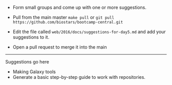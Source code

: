 * Form small groups and come up with one or more suggestions.
* Pull from the main master `make pull` or `git pull https://github.com/biostars/bootcamp-central.git`

* Edit the file called `web/2016/docs/suggestions-for-day5.md`
and add your suggestions to it.
* Open a pull request to merge it into the main

---

Suggestions go here

* Making Galaxy tools
* Generate a basic step-by-step guide to work with repositories.
